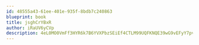```yaml
---
id: 48555a43-61ee-401e-935f-8bdb7c240863
blueprint: book
title: jsghCrYBxR
author: iRaUV6yCVp
description: 4eL0MO0VmFf3HYR6k7B6YVXPbzSEiEf4CTLM99UQFKNQE39wG9vEFyY7pvDmIpPRgLscBQLqspX8FmfRyjhK0fB2af2M5v2pAGVV
---
```

